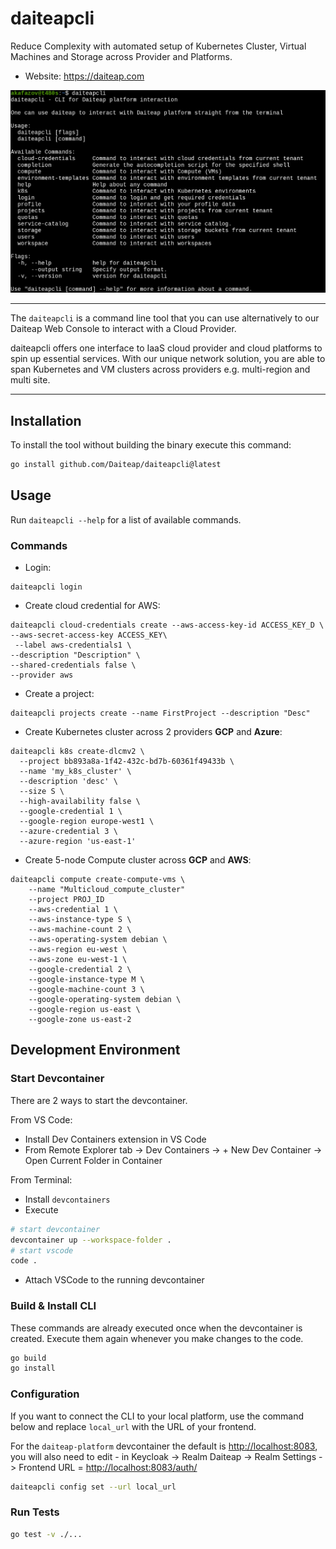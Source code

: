 # daiteapcli

Reduce Complexity with automated setup of Kubernetes Cluster, Virtual Machines and Storage across Provider and Platforms.

- Website: https://daiteap.com

![](assets/img/screenshot.png)

----

The `daiteapcli` is a command line tool that you can use alternatively to our Daiteap Web Console to interact with a Cloud Provider.

daiteapcli offers one interface to IaaS cloud provider and cloud platforms to spin up essential services. With our unique network solution, you are able to span Kubernetes and VM clusters across providers e.g. multi-region and multi site.

----

## Installation

To install the tool without building the binary execute this command:

```bash
go install github.com/Daiteap/daiteapcli@latest
```

## Usage

Run `daiteapcli --help` for a list of available commands.

### Commands

- Login:

```shell
daiteapcli login
```

- Create cloud credential for AWS:

```shell
daiteapcli cloud-credentials create --aws-access-key-id ACCESS_KEY_D \
--aws-secret-access-key ACCESS_KEY\
 --label aws-credentials1 \
--description "Description" \
--shared-credentials false \
--provider aws
```

- Create a project:

```shell
daiteapcli projects create --name FirstProject --description "Desc"
```

- Create Kubernetes cluster across 2 providers **GCP** and **Azure**:

```shell
daiteapcli k8s create-dlcmv2 \ 
  --project bb893a8a-1f42-432c-bd7b-60361f49433b \
  --name 'my_k8s_cluster' \
  --description 'desc' \
  --size S \
  --high-availability false \
  --google-credential 1 \
  --google-region europe-west1 \
  --azure-credential 3 \ 
  --azure-region 'us-east-1'
```

- Create 5-node Compute cluster across **GCP** and **AWS**:

```shell
daiteapcli compute create-compute-vms \
    --name "Multicloud_compute_cluster"
    --project PROJ_ID
    --aws-credential 1 \
    --aws-instance-type S \
    --aws-machine-count 2 \
    --aws-operating-system debian \
    --aws-region eu-west \
    --aws-zone eu-west-1 \
    --google-credential 2 \
    --google-instance-type M \
    --google-machine-count 3 \
    --google-operating-system debian \
    --google-region us-east \
    --google-zone us-east-2
```

## Development Environment

### Start Devcontainer

There are 2 ways to start the devcontainer.

From VS Code:

- Install Dev Containers extension in VS Code
- From Remote Explorer tab -> Dev Containers -> + New Dev Container
  -> Open Current Folder in Container

From Terminal:

- Install `devcontainers`
- Execute

```bash
# start devcontainer
devcontainer up --workspace-folder .
# start vscode
code .
```

- Attach VSCode to the running devcontainer

### Build & Install CLI

These commands are already executed once when the devcontainer is created.
Execute them again whenever you make changes to the code.

```bash
go build
go install
```

### Configuration

If you want to connect the CLI to your local platform, use the command below
and replace `local_url` with the URL of your frontend.

For the `daiteap-platform` devcontainer the default is <http://localhost:8083>,
you will also need to edit - in Keycloak -> Realm Daiteap
-> Realm Settings -> Frontend URL = <http://localhost:8083/auth/>

```bash
daiteapcli config set --url local_url
```

### Run Tests

```bash
go test -v ./...
```
